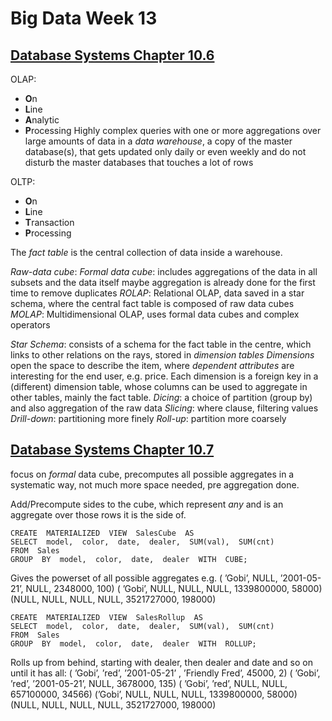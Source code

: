 # Big Data Week 13
## [Database Systems Chapter 10.6](https://people.inf.elte.hu/miiqaai/elektroModulatorDva.pdf)
OLAP:
- **O**n
- **L**ine
- **A**nalytic
- **P**rocessing
Highly complex queries with one or more aggregations over large amounts of data in a *data warehouse*, a copy of the master database(s), that gets updated only daily or even weekly and do not disturb the master databases that touches a lot of rows

OLTP:
- **O**n
- **L**ine
- **T**ransaction
- **P**rocessing

The *fact table* is the central collection of data inside a warehouse.

*Raw-data cube*:
*Formal data cube*: includes aggregations of the data in all subsets and the data itself
					maybe aggregation is already done for the first time to remove duplicates
*ROLAP*: Relational OLAP, data saved in a star schema, where the central fact table is composed of raw data cubes
*MOLAP*: Multidimensional OLAP, uses formal data cubes and complex operators

*Star Schema*: consists of a schema for the fact table in the centre, which links to other relations on the rays, stored in *dimension tables*
*Dimensions* open the space to describe the item, where *dependent attributes* are interesting for the end user, e.g. price. 
Each dimension is a foreign key in a (different) dimension table, whose columns can be used to aggregate in other tables, mainly the fact table.
*Dicing*: a choice of partition (group by) and also aggregation of the raw data
*Slicing*: where clause, filtering values
*Drill-down*: partitioning more finely
*Roll-up*: partition more coarsely
## [Database Systems Chapter 10.7](https://people.inf.elte.hu/miiqaai/elektroModulatorDva.pdf)
focus on *formal* data cube, precomputes all possible aggregates in a systematic way, not much more space needed, pre aggregation done.

Add/Precompute sides to the cube, which represent *any* and is an aggregate over those rows it is the side of.
```
CREATE  MATERIALIZED  VIEW  SalesCube  AS
SELECT  model,  color,  date,  dealer,  SUM(val),  SUM(cnt) 
FROM  Sales
GROUP  BY  model,  color,  date,  dealer  WITH  CUBE;
```
Gives the powerset of all possible aggregates e.g.
( ’Gobi’,  NULL,  ’2001-05-21’,  NULL,  2348000,  100)
( ’Gobi’,  NULL,  NULL,  NULL,  1339800000,  58000)
(NULL,  NULL,  NULL,  NULL,  3521727000,  198000)

```
CREATE  MATERIALIZED  VIEW  SalesRollup  AS
SELECT  model,  color,  date,  dealer,  SUM(val),  SUM(cnt)
FROM  Sales
GROUP  BY  model,  color,  date,  dealer  WITH  ROLLUP;
```
Rolls up from behind, starting with dealer, then dealer and date and so on until it has all:
( ’Gobi’,  ’red’,  ’2001-05-21’ ,  ’Friendly  Fred’,  45000,  2)
( ’Gobi’,  ’red’,  ’2001-05-21’,  NULL,  3678000,  135)
( ’Gobi’,  ’red’,  NULL,  NULL,  657100000,  34566)
(’Gobi’,  NULL,  NULL,  NULL,  1339800000,  58000)
(NULL,  NULL,  NULL,  NULL,  3521727000,  198000)